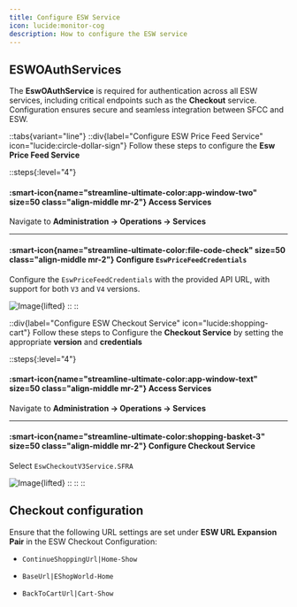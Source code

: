 ```yaml
---
title: Configure ESW Service
icon: lucide:monitor-cog
description: How to configure the ESW service
---
```


## ESWOAuthServices

The **EswOAuthService** is required for authentication across all ESW services, including critical endpoints such as the **Checkout** service. Configuration ensures secure and seamless integration between SFCC and ESW.

::tabs{variant="line"}
  ::div{label="Configure ESW Price Feed Service" icon="lucide:circle-dollar-sign"}
  Follow these steps to configure the **Esw Price Feed Service**

  ::steps{:level="4"}

  #### :smart-icon{name="streamline-ultimate-color:app-window-two" size=50 class="align-middle mr-2"} Access Services

  Navigate to **Administration → Operations → Services**

  ---

  #### :smart-icon{name="streamline-ultimate-color:file-code-check" size=50 class="align-middle mr-2"} Configure `EswPriceFeedCredentials`

  Configure the `EswPriceFeedCredentials` with the provided API URL, with support for both `V3` and `V4` versions.

  ![Image](/Screenshot2025-08-28183626.png){lifted}
  ::
  ::


  ::div{label="Configure ESW Checkout Service" icon="lucide:shopping-cart"}
  Follow these steps to Configure the **Checkout Service** by setting the appropriate **version** and **credentials**

  ::steps{:level="4"}

  #### :smart-icon{name="streamline-ultimate-color:app-window-text" size=50 class="align-middle mr-2"} Access Services  

  Navigate to **Administration → Operations → Services**

  ---

  #### :smart-icon{name="streamline-ultimate-color:shopping-basket-3" size=50 class="align-middle mr-2"} Configure Checkout Service  

  Select `EswCheckoutV3Service.SFRA`

  ![Image](/Screenshot2025-08-28182003.png){lifted}
  ::
  ::
::

## Checkout configuration

Ensure that the following URL settings are set under **ESW URL Expansion Pair** in the ESW Checkout Configuration: 

- `ContinueShoppingUrl|Home-Show` 

- `BaseUrl|EShopWorld-Home` 

- `BackToCartUrl|Cart-Show`  